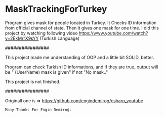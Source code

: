 # MaskTrackingForTurkey
Program gives mask for people located in Turkey. It Checks ID information from official channel of state. Then it gives one mask for one time.
I did this project by watching following video https://www.youtube.com/watch?v=2EkMrrX9sYY   (Turkish Language)

################

This project made me understanding of OOP and a little bit SOLID, better.


Program can check Turkish ID informations, and if they are true, output will be " {UserName) mask is given" if not "No mask.." 


This project is not finished.

################

Originall one is   => https://github.com/engindemirog/csharp_youtube


    Many Thanks For Engin Demiroğ.
